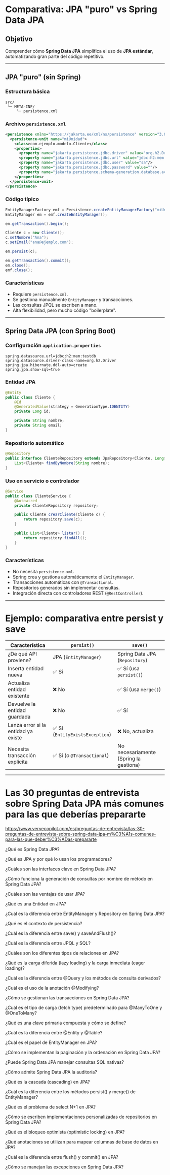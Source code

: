 # Comparativa: JPA "puro" vs Spring Data JPA

## Objetivo

Comprender cómo **Spring Data JPA** simplifica el uso de **JPA
estándar**, automatizando gran parte del código repetitivo.

------------------------------------------------------------------------

## JPA "puro" (sin Spring)

### Estructura básica

``` plaintext
src/
 └─ META-INF/
     └─ persistence.xml
```

### Archivo `persistence.xml`

``` xml
<persistence xmlns="https://jakarta.ee/xml/ns/persistence" version="3.0">
  <persistence-unit name="miUnidad">
    <class>com.ejemplo.modelo.Cliente</class>
    <properties>
      <property name="jakarta.persistence.jdbc.driver" value="org.h2.Driver"/>
      <property name="jakarta.persistence.jdbc.url" value="jdbc:h2:mem:testdb"/>
      <property name="jakarta.persistence.jdbc.user" value="sa"/>
      <property name="jakarta.persistence.jdbc.password" value=""/>
      <property name="jakarta.persistence.schema-generation.database.action" value="validate"/>
    </properties>
  </persistence-unit>
</persistence>
```

### Código típico

``` java
EntityManagerFactory emf = Persistence.createEntityManagerFactory("miUnidad");
EntityManager em = emf.createEntityManager();

em.getTransaction().begin();

Cliente c = new Cliente();
c.setNombre("Ana");
c.setEmail("ana@ejemplo.com");

em.persist(c);

em.getTransaction().commit();
em.close();
emf.close();
```

### Características

-   Requiere `persistence.xml`.
-   Se gestiona manualmente `EntityManager` y transacciones.
-   Las consultas JPQL se escriben a mano.
-   Alta flexibilidad, pero mucho código "boilerplate".

------------------------------------------------------------------------

## Spring Data JPA (con Spring Boot)

### Configuración `application.properties`

``` properties
spring.datasource.url=jdbc:h2:mem:testdb
spring.datasource.driver-class-name=org.h2.Driver
spring.jpa.hibernate.ddl-auto=create
spring.jpa.show-sql=true
```

### Entidad JPA

``` java
@Entity
public class Cliente {
    @Id
    @GeneratedValue(strategy = GenerationType.IDENTITY)
    private Long id;

    private String nombre;
    private String email;
}
```

### Repositorio automático

``` java
@Repository
public interface ClienteRepository extends JpaRepository<Cliente, Long> {
    List<Cliente> findByNombre(String nombre);
}
```

### Uso en servicio o controlador

``` java
@Service
public class ClienteService {
    @Autowired
    private ClienteRepository repository;

    public Cliente crearCliente(Cliente c) {
        return repository.save(c);
    }

    public List<Cliente> listar() {
        return repository.findAll();
    }
}
```

### Características

-   No necesita `persistence.xml`.
-   Spring crea y gestiona automáticamente el `EntityManager`.
-   Transacciones automáticas con `@Transactional`.
-   Repositorios generados sin implementar consultas.
-   Integración directa con controladores REST (`@RestController`).

------------------------------------------------------------------------

# Ejemplo: comparativa entre persist y save

| Característica                      | `persist()`                    | `save()`                               |
| ----------------------------------- | ------------------------------ | -------------------------------------- |
| ¿De qué API proviene?               | JPA (`EntityManager`)          | Spring Data JPA (`Repository`)         |
| Inserta entidad nueva               | ✅ Sí                           | ✅ Sí (usa `persist()`)                 |
| Actualiza entidad existente         | ❌ No                           | ✅ Sí (usa `merge()`)                   |
| Devuelve la entidad guardada        | ❌ No                           | ✅ Sí                                   |
| Lanza error si la entidad ya existe | ✅ Sí (`EntityExistsException`) | ❌ No, actualiza                        |
| Necesita transacción explícita      | ✅ Sí (o `@Transactional`)      | No necesariamente (Spring la gestiona) |

---

# Las 30 preguntas de entrevista sobre Spring Data JPA más comunes para las que deberías prepararte

https://www.vervecopilot.com/es/preguntas-de-entrevista/las-30-preguntas-de-entrevista-sobre-spring-data-jpa-m%C3%A1s-comunes-para-las-que-deber%C3%ADas-prepararte

¿Qué es Spring Data JPA?

¿Qué es JPA y por qué lo usan los programadores?

¿Cuáles son las interfaces clave en Spring Data JPA?

¿Cómo funciona la generación de consultas por nombre de método en Spring Data JPA?

¿Cuáles son las ventajas de usar JPA?

¿Qué es una Entidad en JPA?

¿Cuál es la diferencia entre EntityManager y Repository en Spring Data JPA?

¿Qué es el contexto de persistencia?

¿Cuál es la diferencia entre save() y saveAndFlush()?

¿Cuál es la diferencia entre JPQL y SQL?

¿Cuáles son los diferentes tipos de relaciones en JPA?

¿Qué es la carga diferida (lazy loading) y la carga inmediata (eager loading)?

¿Cuál es la diferencia entre @Query y los métodos de consulta derivados?

¿Cuál es el uso de la anotación @Modifying?

¿Cómo se gestionan las transacciones en Spring Data JPA?

¿Cuál es el tipo de carga (fetch type) predeterminado para @ManyToOne y @OneToMany?

¿Qué es una clave primaria compuesta y cómo se define?

¿Cuál es la diferencia entre @Entity y @Table?

¿Cuál es el papel de EntityManager en JPA?

¿Cómo se implementan la paginación y la ordenación en Spring Data JPA?

¿Puede Spring Data JPA manejar consultas SQL nativas?

¿Cómo admite Spring Data JPA la auditoría?

¿Qué es la cascada (cascading) en JPA?

¿Cuál es la diferencia entre los métodos persist() y merge() de EntityManager?

¿Qué es el problema de select N+1 en JPA?

¿Cómo se escriben implementaciones personalizadas de repositorios en Spring Data JPA?

¿Qué es el bloqueo optimista (optimistic locking) en JPA?

¿Qué anotaciones se utilizan para mapear columnas de base de datos en JPA?

¿Cuál es la diferencia entre flush() y commit() en JPA?

¿Cómo se manejan las excepciones en Spring Data JPA?